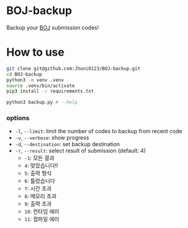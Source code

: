 # BOJ-backup

Backup your [BOJ](https://www.acmicpc.net) submission codes!

# How to use

```sh
git clone git@github.com:Jhuni0123/BOJ-backup.git
cd BOJ-backup
python3 -m venv .venv
source .venv/bin/activate
pip3 install -r requirements.txt

python3 backup.py # --help
```

### options
- `-l`, `--limit`: limit the number of codes to backup from recent code
- `-v`, `--verbose`: show progress
- `-d`, `--destination`: set backup destination
- `-r`, `--result`: select result of submission (default: 4)
    - `-1`: 모든 결과
    - `4`: 맞았습니다!!
    - `5`: 출력 형식
    - `6`: 틀렸습니다
    - `7`: 시간 초과
    - `8`: 메모리 초과
    - `9`: 출력 초과
    - `10`: 런타임 에러
    - `11`: 컴파일 에러
